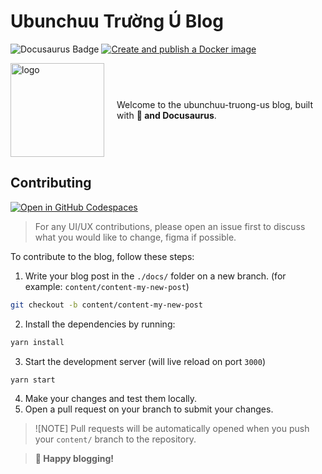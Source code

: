 <h1> <b>Ubunchuu Trường Ú Blog  </b></h1>

![Docusaurus Badge](https://img.shields.io/badge/docusaurus-3.1.1-green) [![Create and publish a Docker image](https://github.com/ubunchuu-truong-us/ubunchuu-truong-us.github.io/actions/workflows/codespaces-image.yml/badge.svg?branch=main)](https://github.com/ubunchuu-truong-us/ubunchuu-truong-us.github.io/actions/workflows/codespaces-image.yml)

<div style="display: flex; align-items: center;">
  <img src="static/img/favicon.ico" width="150" alt="logo">
  <div style="margin-left: 20px">
    <p>Welcome to the ubunchuu-truong-us blog, built with <b>💚 and Docusaurus</b>.</p>
  </div>
</div>

## Contributing

[![Open in GitHub Codespaces](https://github.com/codespaces/badge.svg)](https://codespaces.new/ubunchuu-truong-us/ubunchuu-truong-us.github.io)

> For any UI/UX contributions, please open an issue first to discuss what you would like to change, figma if possible.

To contribute to the blog, follow these steps:

1. Write your blog post in the `./docs/` folder on a new branch. (for example: `content/content-my-new-post`)

```bash
git checkout -b content/content-my-new-post
```

2. Install the dependencies by running:

```bash
yarn install
```

3. Start the development server (will live reload on port `3000`)

```bash
yarn start
```

4. Make your changes and test them locally.
5. Open a pull request on your branch to submit your changes.

> ![NOTE]
> Pull requests will be automatically opened when you push your `content/` branch to the repository.

> **🎉 Happy blogging!**

